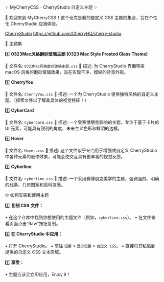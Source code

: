 ✨ MyCherryCSS - CherryStudio 自定义主题 ✨

👋 欢迎来到 MyCherryCSS！这个仓库是我的自定义 CSS 主题的集合，旨在个性化 CherryStudio 应用体验。

[CherryStudio](https://github.com/CherryHQ/cherry-studio)
https://github.com/CherryHQ/cherry-studio

🎨 主题集

1️⃣ **0323Mac风格磨砂玻璃主题 (0323 Mac Style Frosted Glass Theme)**

  📄 文件名: `0323Mac风格磨砂玻璃主题.css`
  📝 描述: 为 CherryStudio 界面带来 macOS 风格的磨砂玻璃效果，旨在实现干净、模糊的背景外观。

2️⃣ **CherryYou**

  📄 文件名: `CherryYou.css`
  📝 描述: 一个为 CherryStudio 提供独特风格的自定义主题。（探索文件以了解其具体的视觉特征！）

3️⃣ **CyberCard**

  📄 文件名: `CyberCard.css`
  📝 描述: 一个受赛博朋克影响的主题，专注于基于卡片的 UI 元素，可能具有锐利的角度、未来主义色彩和鲜明的边框。

4️⃣ **Hover**

  📄 文件名: `Hover.css`
  📝 描述: 这个文件似乎专门用于增强或自定义 CherryStudio 中各种元素的悬停效果，可能会使交互具有更丰富的视觉反馈。

5️⃣ **Cyberline**

  📄 文件名: `cyberline.css`
  📝 描述: 一个采用赛博朋克美学的主题，强调强烈、明确的线条、几何图案和高科技感。

⚙️ 如何安装和使用主题

1️⃣ **复制 CSS 文件：**

  • 在这个仓库中找到你想使用的主题文件（例如，`cyberline.css`）。
  • 在文件查看页面点击“Raw”按钮复制。

2️⃣ **在 CherryStudio 中应用：**

  • 打开 CherryStudio。
  • 前往 `设置` > `显示设置` > `自定义 CSS`。
  • 直接将其粘贴到提供的自定义 CSS 文本区域。

3️⃣ **享受：**

  • 主题应该会立即应用，Enjoy it！
